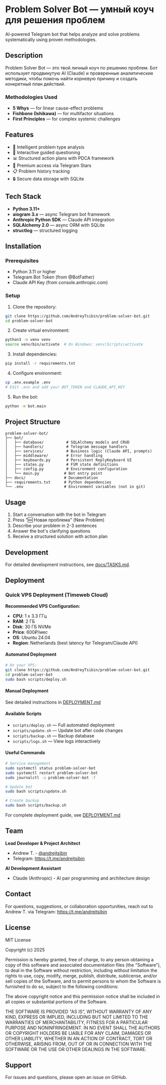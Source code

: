 # Problem Solver Bot — умный коуч для решения проблем

AI-powered Telegram bot that helps analyze and solve problems systematically using proven methodologies.

## Description

Problem Solver Bot — это твой личный коуч по решению проблем. Бот использует продвинутую AI (Claude) и проверенные аналитические методики, чтобы помочь найти корневую причину и создать конкретный план действий.

### Methodologies Used

- **5 Whys** — for linear cause-effect problems
- **Fishbone (Ishikawa)** — for multifactor situations
- **First Principles** — for complex systemic challenges

## Features

- 🎯 Intelligent problem type analysis
- 🤖 Interactive guided questioning
- 📊 Structured action plans with PDCA framework
- 💎 Premium access via Telegram Stars
- 📋 Problem history tracking
- 🔒 Secure data storage with SQLite

## Tech Stack

- **Python 3.11+**
- **aiogram 3.x** — async Telegram bot framework
- **Anthropic Python SDK** — Claude API integration
- **SQLAlchemy 2.0** — async ORM with SQLite
- **structlog** — structured logging

## Installation

### Prerequisites

- Python 3.11 or higher
- Telegram Bot Token (from @BotFather)
- Claude API Key (from console.anthropic.com)

### Setup

1. Clone the repository:
```bash
git clone https://github.com/AndreyTsibin/problem-solver-bot.git
cd problem-solver-bot
```

2. Create virtual environment:
```bash
python3 -m venv venv
source venv/bin/activate  # On Windows: venv\Scripts\activate
```

3. Install dependencies:
```bash
pip install -r requirements.txt
```

4. Configure environment:
```bash
cp .env.example .env
# Edit .env and add your BOT_TOKEN and CLAUDE_API_KEY
```

5. Run the bot:
```bash
python -m bot.main
```

## Project Structure

```
problem-solver-bot/
├── bot/
│   ├── database/          # SQLAlchemy models and CRUD
│   ├── handlers/          # Telegram message handlers
│   ├── services/          # Business logic (Claude API, prompts)
│   ├── middleware/        # Error handling
│   ├── keyboards.py       # Persistent ReplyKeyboard UI
│   ├── states.py          # FSM state definitions
│   ├── config.py          # Environment configuration
│   └── main.py           # Bot entry point
├── docs/                 # Documentation
├── requirements.txt      # Python dependencies
└── .env                  # Environment variables (not in git)
```

## Usage

1. Start a conversation with the bot in Telegram
2. Press "🆕 Новая проблема" (New Problem)
3. Describe your problem in 2-3 sentences
4. Answer the bot's clarifying questions
5. Receive a structured solution with action plan

## Development

For detailed development instructions, see [docs/TASKS.md](docs/TASKS.md).

## Deployment

### Quick VPS Deployment (Timeweb Cloud)

**Recommended VPS Configuration:**
- **CPU**: 1 x 3.3 ГГц
- **RAM**: 2 ГБ
- **Disk**: 30 ГБ NVMe
- **Price**: 600₽/мес
- **OS**: Ubuntu 24.04
- **Region**: Netherlands (best latency for Telegram/Claude API)

#### Automated Deployment

```bash
# On your VPS:
git clone https://github.com/AndreyTsibin/problem-solver-bot.git
cd problem-solver-bot
sudo bash scripts/deploy.sh
```

#### Manual Deployment

See detailed instructions in [DEPLOYMENT.md](DEPLOYMENT.md)

#### Available Scripts

- `scripts/deploy.sh` — Full automated deployment
- `scripts/update.sh` — Update bot after code changes
- `scripts/backup.sh` — Backup database
- `scripts/logs.sh` — View logs interactively

#### Useful Commands

```bash
# Service management
sudo systemctl status problem-solver-bot
sudo systemctl restart problem-solver-bot
sudo journalctl -u problem-solver-bot -f

# Update bot
sudo bash scripts/update.sh

# Create backup
sudo bash scripts/backup.sh
```

For complete deployment guide, see [DEPLOYMENT.md](DEPLOYMENT.md)

## Team

**Lead Developer & Project Architect**
- Andrew T. - [@andrejtsibin](https://t.me/andrejtsibin)
- Telegram: https://t.me/andrejtsibin

**AI Development Assistant**
- Claude (Anthropic) - AI pair programming and architecture design

## Contact

For questions, suggestions, or collaboration opportunities, reach out to Andrew T. via Telegram: https://t.me/andrejtsibin

## License

MIT License

Copyright (c) 2025

Permission is hereby granted, free of charge, to any person obtaining a copy
of this software and associated documentation files (the "Software"), to deal
in the Software without restriction, including without limitation the rights
to use, copy, modify, merge, publish, distribute, sublicense, and/or sell
copies of the Software, and to permit persons to whom the Software is
furnished to do so, subject to the following conditions:

The above copyright notice and this permission notice shall be included in all
copies or substantial portions of the Software.

THE SOFTWARE IS PROVIDED "AS IS", WITHOUT WARRANTY OF ANY KIND, EXPRESS OR
IMPLIED, INCLUDING BUT NOT LIMITED TO THE WARRANTIES OF MERCHANTABILITY,
FITNESS FOR A PARTICULAR PURPOSE AND NONINFRINGEMENT. IN NO EVENT SHALL THE
AUTHORS OR COPYRIGHT HOLDERS BE LIABLE FOR ANY CLAIM, DAMAGES OR OTHER
LIABILITY, WHETHER IN AN ACTION OF CONTRACT, TORT OR OTHERWISE, ARISING FROM,
OUT OF OR IN CONNECTION WITH THE SOFTWARE OR THE USE OR OTHER DEALINGS IN THE
SOFTWARE.

## Support

For issues and questions, please open an issue on GitHub.
